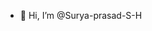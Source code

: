 - 👋 Hi, I’m @Surya-prasad-S-H

<!---
Surya-prasad-S-H/Surya-prasad-S-H is a ✨ special ✨ repository because its `README.md` (this file) appears on your GitHub profile.
You can click the Preview link to take a look at your changes.
--->
